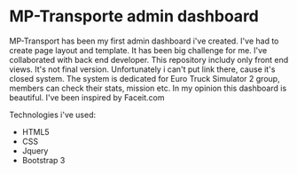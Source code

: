 # MP-Transporte admin dashboard 

MP-Transport has been my first admin dashboard i've created. I've had to create page layout and template. It has been big challenge for me. I've collaborated with back end developer.
This repository includy only front end views. It's not final version. Unfortunately i can't put link there, cause it's closed system. The system is dedicated for Euro Truck Simulator 2 group, members can check their stats, mission etc. In my opinion this dashboard is beautiful. I've been inspired by Faceit.com

Technologies i've used:
- HTML5
- CSS
- Jquery
- Bootstrap 3
